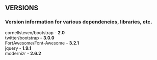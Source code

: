 ## VERSIONS

### Version information for various dependencies, libraries, etc.

cornellsteven/bootstrap -	**2.0**  
twitter/bootstrap -			**3.0.0**  
FortAwesome/Font-Awesome -	**3.2.1**  
jquery -					**1.9.1**  
modernizr -					**2.6.2**  
